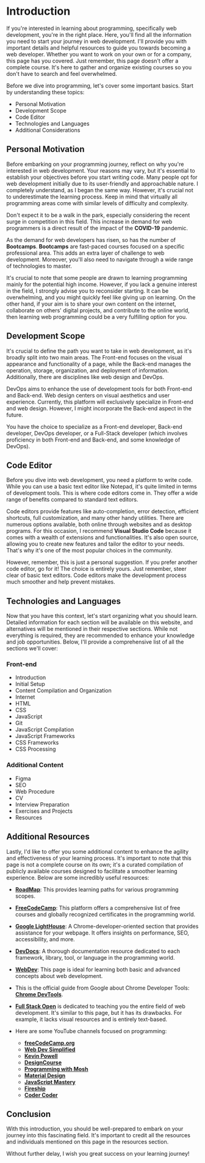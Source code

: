 # Introduction

If you're interested in learning about programming, specifically web development, you're in the right place. Here, you'll find all the information you need to start your journey in web development. I'll provide you with important details and helpful resources to guide you towards becoming a web developer. Whether you want to work on your own or for a company, this page has you covered. Just remember, this page doesn't offer a complete course. It's here to gather and organize existing courses so you don't have to search and feel overwhelmed.

Before we dive into programming, let's cover some important basics. Start by understanding these topics:

-   Personal Motivation
-   Development Scope
-   Code Editor
-   Technologies and Languages
-   Additional Considerations

## Personal Motivation

Before embarking on your programming journey, reflect on why you're interested in web development. Your reasons may vary, but it's essential to establish your objectives before you start writing code. Many people opt for web development initially due to its user-friendly and approachable nature. I completely understand, as I began the same way. However, it's crucial not to underestimate the learning process. Keep in mind that virtually all programming areas come with similar levels of difficulty and complexity.

Don't expect it to be a walk in the park, especially considering the recent surge in competition in this field. This increase in demand for web programmers is a direct result of the impact of the **COVID-19** pandemic.

As the demand for web developers has risen, so has the number of **Bootcamps**. **Bootcamps** are fast-paced courses focused on a specific professional area. This adds an extra layer of challenge to web development. Moreover, you'll also need to navigate through a wide range of technologies to master.

It's crucial to note that some people are drawn to learning programming mainly for the potential high income. However, if you lack a genuine interest in the field, I strongly advise you to reconsider starting. It can be overwhelming, and you might quickly feel like giving up on learning. On the other hand, if your aim is to share your own content on the internet, collaborate on others' digital projects, and contribute to the online world, then learning web programming could be a very fulfilling option for you.

## Development Scope

It's crucial to define the path you want to take in web development, as it's broadly split into two main areas. The Front-end focuses on the visual appearance and functionality of a page, while the Back-end manages the operation, storage, organization, and deployment of information. Additionally, there are disciplines like web design and DevOps.

DevOps aims to enhance the use of development tools for both Front-end and Back-end. Web design centers on visual aesthetics and user experience. Currently, this platform will exclusively specialize in Front-end and web design. However, I might incorporate the Back-end aspect in the future.

You have the choice to specialize as a Front-end developer, Back-end developer, DevOps developer, or a Full-Stack developer (which involves proficiency in both Front-end and Back-end, and some knowledge of DevOps).

## Code Editor

Before you dive into web development, you need a platform to write code. While you can use a basic text editor like Notepad, it's quite limited in terms of development tools. This is where code editors come in. They offer a wide range of benefits compared to standard text editors.

Code editors provide features like auto-completion, error detection, efficient shortcuts, full customization, and many other handy utilities. There are numerous options available, both online through websites and as desktop programs. For this occasion, I recommend **Visual Studio Code** because it comes with a wealth of extensions and functionalities. It's also open source, allowing you to create new features and tailor the editor to your needs. That's why it's one of the most popular choices in the community.

However, remember, this is just a personal suggestion. If you prefer another code editor, go for it! The choice is entirely yours. Just remember, steer clear of basic text editors. Code editors make the development process much smoother and help prevent mistakes.

## Technologies and Languages

Now that you have this context, let's start organizing what you should learn. Detailed information for each section will be available on this website, and alternatives will be mentioned in their respective sections. While not everything is required, they are recommended to enhance your knowledge and job opportunities. Below, I'll provide a comprehensive list of all the sections we'll cover:

### Front-end

-   Introduction
-   Initial Setup
-   Content Compilation and Organization
-   Internet
-   HTML
-   CSS
-   JavaScript
-   Git
-   JavaScript Compilation
-   JavaScript Frameworks
-   CSS Frameworks
-   CSS Processing

### Additional Content

-   Figma
-   SEO
-   Web Procedure
-   CV
-   Interview Preparation
-   Exercises and Projects
-   Resources

## Additional Resources

Lastly, I'd like to offer you some additional content to enhance the agility and effectiveness of your learning process. It's important to note that this page is not a complete course on its own; it's a curated compilation of publicly available courses designed to facilitate a smoother learning experience. Below are some incredibly useful resources:

-   **[RoadMap](https://roadmap.sh/frontend)**: This provides learning paths for various programming scopes.

-   **[FreeCodeCamp](https://www.freecodecamp.org/learn)**: This platform offers a comprehensive list of free courses and globally recognized certificates in the programming world.

-   **[Google LightHouse](https://developer.chrome.com/docs/lighthouse/)**: A Chrome-developer-oriented section that provides assistance for your webpage. It offers insights on performance, SEO, accessibility, and more.

-   **[DevDocs](https://devdocs.io)**: A thorough documentation resource dedicated to each framework, library, tool, or language in the programming world.

-   **[WebDev](https://web.dev/learn/)**: This page is ideal for learning both basic and advanced concepts about web development.

-   This is the official guide from Google about Chrome Developer Tools: **[Chrome DevTools](https://developer.chrome.com/docs/devtools/)**.

-   **[Full Stack Open](https://fullstackopen.com/en/)** is dedicated to teaching you the entire field of web development. It's similar to this page, but it has its drawbacks. For example, it lacks visual resources and is entirely text-based.

-   Here are some YouTube channels focused on programming:
    -   **[freeCodeCamp.org](https://www.youtube.com/@freecodecamp)**
    -   **[Web Dev Simplified](https://www.youtube.com/@WebDevSimplified)**
    -   **[Kevin Powell](https://www.youtube.com/@KevinPowell)**
    -   **[DesignCourse](https://www.youtube.com/@DesignCourse)**
    -   **[Programming with Mosh](https://www.youtube.com/@programmingwithmosh)**
    -   **[Material Design](https://www.youtube.com/@MaterialDesign)**
    -   **[JavaScript Mastery](https://www.youtube.com/@javascriptmastery)**
    -   **[Fireship](https://www.youtube.com/@Fireship)**
    -   **[Coder Coder](https://www.youtube.com/@TheCoderCoder)**

## Conclusion

With this introduction, you should be well-prepared to embark on your journey into this fascinating field. It's important to credit all the resources and individuals mentioned on this page in the resources section.

Without further delay, I wish you great success on your learning journey!
